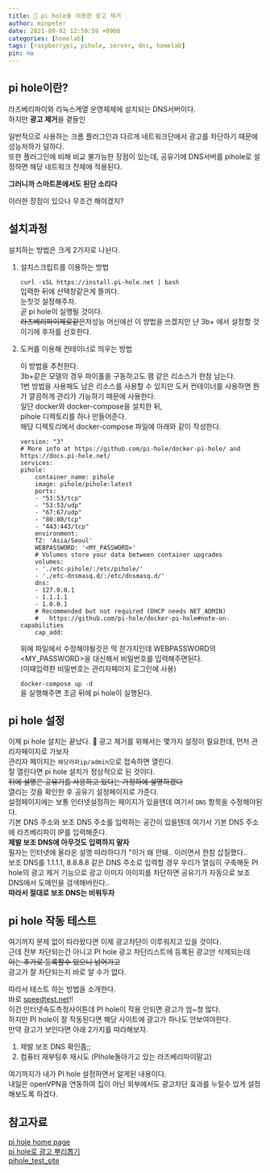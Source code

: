```yaml
---
title: 📡 pi hole을 이용한 광고 제거
author: minpeter
date: 2021-09-02 12:59:59 +0900
categories: [homelab]
tags: [raspberrypi, pihole, server, dns, homelab]
pin: no
---
```


## pi hole이란?
라즈베리파이와 리눅스계열 운영체제에 설치되는 DNS서버이다.  
하지만 **광고 제거**을 곁들인  

일반적으로 사용하는 크롬 플러그인과 다르게 네트워크단에서 광고를 차단하기 때문에 성능저하가 덜하다.  
또한 플러그인에 비해 비교 불가능한 장점이 있는데, 공유기에 DNS서버를 pihole로 설정하면 해당 네트워크 전체에 적용된다.  

**그러니까 스마트폰에서도 된단 소리다**  

이러한 장점이 있으나 무조건 해야겠지?

## 설치과정
설치하는 방법은 크게 2가지로 나뉜다.  
1. 설치스크립트를 이용하는 방법

    `curl -sSL https://install.pi-hole.net | bash`  
    입력한 뒤에 선택창같은게 뜰꺼다.  
    눈칫것 설정해주자.  
    곧 pi hole이 실행될 것이다.  
    ~~라즈베리파이제로같은~~저성능 머신에선 이 방법을 쓰겠지만 난 3b+ 에서 설정할 것이기에 후자를 선호한다.  

2. 도커를 이용해 컨테이너로 띄우는 방법  

    이 방법을 추천한다.  
    3b+같은 모델의 경우 파이홀을 구동하고도 램 같은 리소스가 한참 남는다.  
    1번 방법을 사용해도 남은 리소스를 사용할 수 있지만 도커 컨테이너를 사용하면 뭔가 깔끔하게 관리가 가능하기 때문에 사용한다.  
    일단 docker와 docker-compose을 설치한 뒤,  
    pihole 디렉토리를 하나 만들어준다.  
    해당 디렉토리에서 docker-compose 파일에 아래와 같이 작성한다.  

    ```docker
    version: "3"
    # More info at https://github.com/pi-hole/docker-pi-hole/ and https://docs.pi-hole.net/
    services:
    pihole:
        container_name: pihole
        image: pihole/pihole:latest
        ports:
        - "53:53/tcp"
        - "53:53/udp"
        - "67:67/udp"
        - "80:80/tcp"
        - "443:443/tcp"
        environment:
        TZ: 'Asia/Seoul'
        WEBPASSWORD: '<MY_PASSWORD>'
        # Volumes store your data between container upgrades
        volumes:
        - './etc-pihole/:/etc/pihole/'
        - './etc-dnsmasq.d/:/etc/dnsmasq.d/'
        dns:
        - 127.0.0.1
        - 1.1.1.1
        - 1.0.0.1
        # Recommended but not required (DHCP needs NET_ADMIN)
        #   https://github.com/pi-hole/docker-pi-hole#note-on-capabilities
        cap_add:
    ```

    위에 파일에서 수정해야될것은 딱 한가지인데 WEBPASSWORD의 <MY_PASSWORD>을 대신해서 비밀번호를 입력해주면된다.  
    (이때입력한 비밀번호는 관리자페이지 로그인에 사용)  
    
    `docker-compose up -d`  
    을 실행해주면 조금 뒤에 pi hole이 실행된다.  

## pi hole 설정
이제 pi hole 설치는 끝났다. 🎉
광고 제거를 위해서는 몇가지 설정이 필요한데, 먼저 관리자페이지로 가보자  
관리자 페이지는 `해당라파ip/admin`으로 접속하면 열린다.  
잘 열린다면 pi hole 설치가 정상적으로 된 것이다.  
~~뒤에 설명은 공유기를 사용하고 있다는 가정하에 설명하겠다~~  
열리는 것을 확인한 후 공유기 설정페이지로 가준다.  
설정페이지에는 보통 인터넷설정하는 페이지가 있을텐데 여기서 `DNS` 항목을 수정해야된다.  
기본 DNS 주소와 보조 DNS 주소를 입력하는 공간이 있을텐데 여기서 기본 DNS 주소에 라즈베리파이 IP를 입력해준다.  
**제발 보조 DNS에 아무것도 입력하지 말자**  
필자는 인터넷에 올라온 설명 따라하다가 "이거 왜 안돼.. 이러면서 한참 삽질했다..  
보조 DNS를 1.1.1.1, 8.8.8.8 같은 DNS 주소로 입력할 경우 우리가 열심히 구축해둔 PI hole의 광고 제거 기능으로 광고 이미지 아이피를 차단하면 공유기가 자동으로 보조 DNS에서 도메인을 검색해버린다..  
**따라서 절대로 보조 DNS는 비워두자**  

## pi hole 작동 테스트
여기까지 문제 없이 따라왔다면 이제 광고차단이 이루워지고 있을 것이다.  
근데 전부 차단되는건 아니고 PI hole 광고 차단리스트에 등록된 광고만 삭제되는데  
~~이는 추가로 등록할수 있으니 넘어가고~~  
광고가 잘 차단되는지 바로 알 수가 없다.  

따라서 테스트 하는 방법을 소개한다.  
바로 [speedtest.net](https://www.speedtest.net/)!!  
이건 인터넷속도측정사이튼데 PI hole이 작용 안되면 광고가 엄~청 많다.  
하지만 PI hole이 잘 작동된다면 해당 사이트에 광고가 하나도 안보여야한다.  
만약 광고가 보인다면 아래 2가지를 따라해보자.  
1. 제발 보조 DNS 확인좀;;
2. 컴퓨터 재부팅후 재시도 (PIhole돌아가고 있는 라즈베리파이말고)

여기까지가 내가 PI hole 설정하면서 알게된 내용이다.  
내일은 openVPN을 연동하여 집이 아닌 외부에서도 광고차단 효과를 누릴수 있게 설정해보도록 하겠다.  


## 참고자료

[pi hole home page](https://pi-hole.net/)  
[pi hole로 광고 뿌리뽑기](https://kycfeel.github.io/2019/10/06/Pi-Hole%EB%A1%9C-%EA%B4%91%EA%B3%A0-%EB%BF%8C%EB%A6%AC%EB%BD%91%EA%B8%B0/)  
[pihole_test_site](https://www.reddit.com/r/pihole/comments/m1xran/pihole_test_site/)  